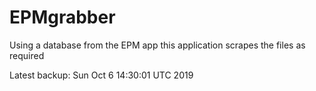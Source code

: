 # EPMgrabber
Using a database from the EPM app this application scrapes the files as required


Latest backup: Sun Oct 6 14:30:01 UTC 2019
